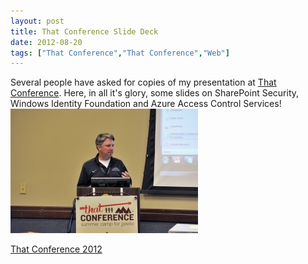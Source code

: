 ```yaml
---
layout: post
title: That Conference Slide Deck
date: 2012-08-20
tags: ["That Conference","That Conference","Web"]
---
```


Several people have asked for copies of my presentation at [That Conference](http://www.thatconference.com/ "That Conference"). Here, in all it's glory, some slides on SharePoint Security, Windows Identity Foundation and Azure Access Control Services!
[![](ThatConference-1024x681-300x199.jpg "That Conference Presentation")](http://jptacek.azurewebsites.net/wp-content/uploads/2012/08/ThatConference-1024x681.jpg)

<a href="That-Conf-2012.pptx">That Conference 2012</a>
